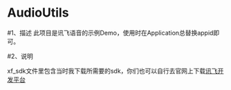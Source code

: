 # AudioUtils

#1、描述
此项目是讯飞语音的示例Demo，使用时在Application总替换appid即可。

#2、说明

xf_sdk文件里包含当时我下载所需要的sdk，你们也可以自行去官网上下载[讯飞开发平台](http://www.xfyun.cn/)
